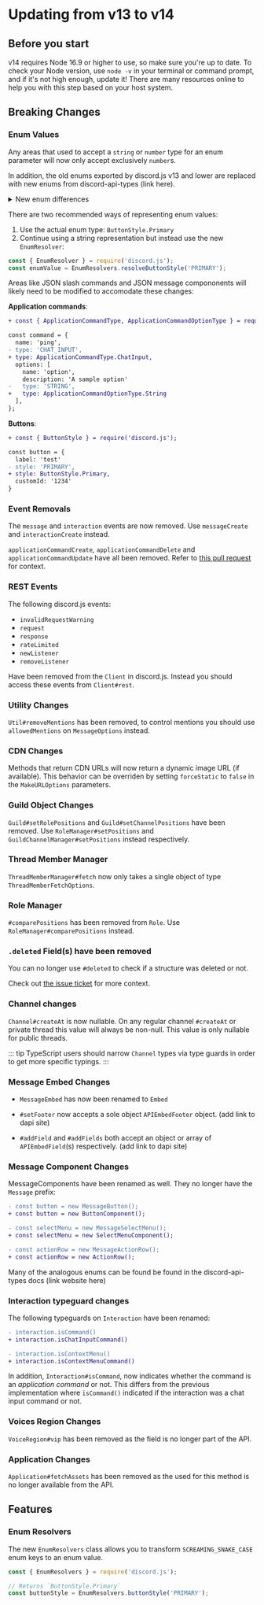 # Updating from v13 to v14

## Before you start

v14 requires Node 16.9 or higher to use, so make sure you're up to date. To check your Node version, use `node -v` in your terminal or command prompt, and if it's not high enough, update it! There are many resources online to help you with this step based on your host system.

## Breaking Changes

### Enum Values

Any areas that used to accept a `string` or `number` type for an enum parameter will now only accept exclusively `number`s.

In addition, the old enums exported by discord.js v13 and lower are replaced with new enums from discord-api-types (link here).

<details>
<summary> New enum differences </summary>
  Most of the difference between enums from discord.js and discord-api-types can be summarized as so:

1. Enums are singular ie `ApplicationCommandOptionTypes` -> `ApplicationCommandOptionType`
2. Enums that are prefixed with `Message` no longer have the `Message` prefix ie `MessageButtonStyles` -> `ButtonStyle`
3. Enum values are `PascalCase` rather than `SCREAMING_SNAKE_CASE` ie `.CHAT_INPUT` -> `.ChatInput`
 </details>

There are two recommended ways of representing enum values:

1. Use the actual enum type: `ButtonStyle.Primary`
2. Continue using a string representation but instead use the new `EnumResolver`:

```js
const { EnumResolver } = require('discord.js');
const enumValue = EnumResolvers.resolveButtonStyle('PRIMARY');
```

Areas like JSON slash commands and JSON message compononents will likely need to be modified to accomodate these changes:

**Application commands**:

```diff
+ const { ApplicationCommandType, ApplicationCommandOptionType } = require('discord.js');

const command = {
  name: 'ping',
- type: 'CHAT_INPUT',
+ type: ApplicationCommandType.ChatInput,
  options: [
    name: 'option',
    description: 'A sample option'
-   type: 'STRING',
+   type: ApplicationCommandOptionType.String
  ],
};
```

**Buttons**:

```diff
+ const { ButtonStyle } = require('discord.js');

const button = {
  label: 'test'
- style: 'PRIMARY',
+ style: ButtonStyle.Primary,
  customId: '1234'
}
```

### Event Removals

The `message` and `interaction` events are now removed. Use `messageCreate` and `interactionCreate` instead.

`applicationCommandCreate`, `applicationCommandDelete` and `applicationCommandUpdate` have all been removed. Refer to [this pull request](https://github.com/discordjs/discord.js/pull/6492) for context.

### REST Events

The following discord.js events:
- `invalidRequestWarning`
- `request`
- `response`
- `rateLimited`
- `newListener`
- `removeListener`

Have been removed from the `Client` in discord.js. Instead you should access these events from `Client#rest`.

### Utility Changes

`Util#removeMentions` has been removed, to control mentions you should use `allowedMentions` on `MessageOptions` instead.

### CDN Changes

Methods that return CDN URLs will now return a dynamic image URL (if available). This behavior can be overriden by setting `forceStatic` to `false` in the `MakeURLOptions` parameters.

### Guild Object Changes

`Guild#setRolePositions` and `Guild#setChannelPositions` have been removed. Use `RoleManager#setPositions` and `GuildChannelManager#setPositions` instead respectively.

### Thread Member Manager

`ThreadMemberManager#fetch` now only takes a single object of type `ThreadMemberFetchOptions`.

### Role Manager

`#comparePositions` has been removed from `Role`. Use `RoleManager#comparePositions` instead.

### `.deleted` Field(s) have been removed

You can no longer use `#deleted` to check if a structure was deleted or not. 

Check out [the issue ticket](https://github.com/discordjs/discord.js/issues/7091) for more context.

### Channel changes

`Channel#createAt` is now nullable. On any regular channel `#createAt` or private thread this value will always be non-null. This value is only nullable for public threads. 

::: tip
TypeScript users should narrow `Channel` types via type guards in order to get more specific typings.
:::

### Message Embed Changes

- `MessageEmbed` has now been renamed to `Embed`

- `#setFooter` now accepts a sole object `APIEmbedFooter` object. (add link to dapi site)

- `#addField` and `#addFields` both accept an object or array of `APIEmbedField`(s) respectively. (add link to dapi site)

### Message Component Changes

MessageComponents have been renamed as well. They no longer have the `Message` prefix:

```diff
- const button = new MessageButton();
+ const button = new ButtonComponent();

- const selectMenu = new MessageSelectMenu();
+ const selectMenu = new SelectMenuComponent();

- const actionRow = new MessageActionRow();
+ const actionRow = new ActionRow();
```

Many of the analogous enums can be found be found in the discord-api-types docs (link website here)

### Interaction typeguard changes

The following typeguards on `Interaction` have been renamed:

```diff
- interaction.isCommand()
+ interaction.isChatInputCommand()

- interaction.isContextMenu()
+ interaction.isContextMenuCommand()
```

In addition, `Interaction#isCommand`, now indicates whether the command is an *application command* or not. This differs from the previous implementation where `isCommand()` indicated if the interaction was a chat input command or not.

### Voices Region Changes

`VoiceRegion#vip` has been removed as the field is no longer part of the API.

### Application Changes

`Application#fetchAssets` has been removed as the used for this method is no longer available from the API.

## Features

### Enum Resolvers
The new `EnumResolvers` class allows you to transform `SCREAMING_SNAKE_CASE` enum keys to an enum value.

```js
const { EnumResolvers } = require('discord.js');

// Returns `ButtonStyle.Primary`
const buttonStyle = EnumResolvers.buttonStyle('PRIMARY');
```
